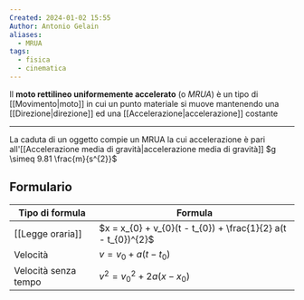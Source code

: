 ```yaml
---
Created: 2024-01-02 15:55
Author: Antonio Gelain
aliases:
  - MRUA
tags:
  - fisica
  - cinematica
---
```


Il **moto rettilineo uniformemente accelerato** (o *MRUA*) è un tipo di [[Movimento|moto]] in cui un punto materiale si muove mantenendo una [[Direzione|direzione]] ed una [[Accelerazione|accelerazione]] costante

---

La caduta di un oggetto compie un MRUA la cui accelerazione è pari all'[[Accelerazione media di gravità|accelerazione media di gravità]] $g \simeq 9.81 \frac{m}{s^{2}}$
## Formulario

| Tipo di formula      | Formula                                                       |
| -------------------- | ------------------------------------------------------------- |
| [[Legge oraria]]     | $x = x_{0} + v_{0}(t - t_{0}) + \frac{1}{2} a(t - t_{0})^{2}$ |
| Velocità             | $v = v_{0} + a(t - t_{0})$                                    |
| Velocità senza tempo | $v^{2} = v_{0}^{2} + 2a(x - x_{0})$                             |
